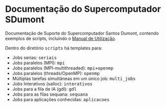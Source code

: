 # Documentação do Supercomputador SDumont

Documentação de Suporte do Supercomputador Santos Dumont, contendo exemplos de scripts, incluindo o [Manual de Utilização](https://github.com/arcarneiro/teste-doc-sdumont/wiki). 

Dentro do diretório <tt>scripts</tt> há templates para:

* Jobs serias: <tt>seriais</tt>
* Jobs paralelos (MPI): <tt>mpi</tt>
* Jobs paralelos (MPI-multithreaded): <tt>mpi+openmp</tt>
* Jobs paralelos (threads/OpenMP): <tt>openmp</tt>
* Múltiplas tarefas simultâneas em um único job: <tt>multi_jobs</tt>
* Jobs Interativos (salloc): <tt>interativos</tt>
* Jobs para a fila de IA (gdl): <tt>gdl</tt>
* Jobs para as filas sequana: <tt>sequana</tt>
* Jobs para aplicações conhecidas: <tt>aplicacoes</tt>
